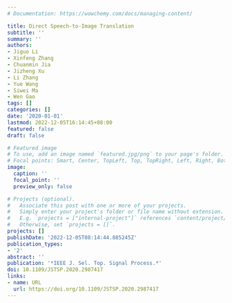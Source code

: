 ```yaml
---
# Documentation: https://wowchemy.com/docs/managing-content/

title: Direct Speech-to-Image Translation
subtitle: ''
summary: ''
authors:
- Jiguo Li
- Xinfeng Zhang
- Chuanmin Jia
- Jizheng Xu
- Li Zhang
- Yue Wang
- Siwei Ma
- Wen Gao
tags: []
categories: []
date: '2020-01-01'
lastmod: 2022-12-05T16:14:45+08:00
featured: false
draft: false

# Featured image
# To use, add an image named `featured.jpg/png` to your page's folder.
# Focal points: Smart, Center, TopLeft, Top, TopRight, Left, Right, BottomLeft, Bottom, BottomRight.
image:
  caption: ''
  focal_point: ''
  preview_only: false

# Projects (optional).
#   Associate this post with one or more of your projects.
#   Simply enter your project's folder or file name without extension.
#   E.g. `projects = ["internal-project"]` references `content/project/deep-learning/index.md`.
#   Otherwise, set `projects = []`.
projects: []
publishDate: '2022-12-05T08:14:44.885245Z'
publication_types:
- '2'
abstract: ''
publication: '*IEEE J. Sel. Top. Signal Process.*'
doi: 10.1109/JSTSP.2020.2987417
links:
- name: URL
  url: https://doi.org/10.1109/JSTSP.2020.2987417
---
```

